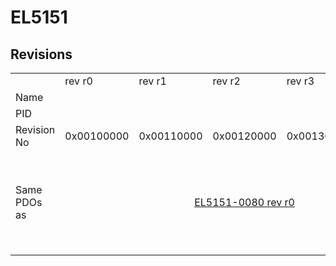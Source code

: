 # EL5151

## Revisions
<table>
<tr>
<td></td>
<td>rev r0</td>
<td>rev r1</td>
<td>rev r2</td>
<td>rev r3</td>
<td>rev r4</td>
<td>rev r5</td>
<td>rev r6</td>
<td>rev r7</td>
<td>rev r8</td>
<td>rev r9</td>
<td>rev r10</td>
<td>rev r11</td>
<td>rev r9979</td>
</tr>
<tr>
<td>Name</td>
<td colspan=13 align="center">EL5151 1Ch. Inc. Encoder</td>
</tr>
<tr>
<td>PID</td>
<td colspan=13 align="center">0x141f3052</td>
</tr>
<tr>
<td>Revision No</td>
<td>0x00100000</td>
<td>0x00110000</td>
<td>0x00120000</td>
<td>0x00130000</td>
<td>0x00140000</td>
<td>0x00150000</td>
<td>0x00160000</td>
<td>0x00170000</td>
<td>0x00180000</td>
<td>0x00190000</td>
<td>0x001a0000</td>
<td>0x001b0000</td>
<td>0x270b0000</td>
</tr>
<tr>
<td>Same PDOs as</td>
<td></td>
<td colspan=3 align="center"><a href="EL5151-0080.md">EL5151-0080 rev r0</a></td>
<td><a href="EL5151-0080.md">EL5151-0080 rev r1</a><br/><a href="EL5151-0080.md">EL5151-0080 rev r2</a><br/><a href="EL5151-0080.md">EL5151-0080 rev r3</a><br/><a href="EL5151-0080.md">EL5151-0080 rev r4</a></td>
<td colspan=4 align="center"></td>
<td colspan=2 align="center"><a href="EJ5151.md">EJ5151 rev r0</a><br/><a href="EL5151-0080.md">EL5151-0080 rev r5</a></td>
<td></td>
<td><a href="EL5101.md">EL5101 rev r9979</a><br/><a href="EL5101.md">EL5101 rev r9979</a></td>
</tr>
</table>
